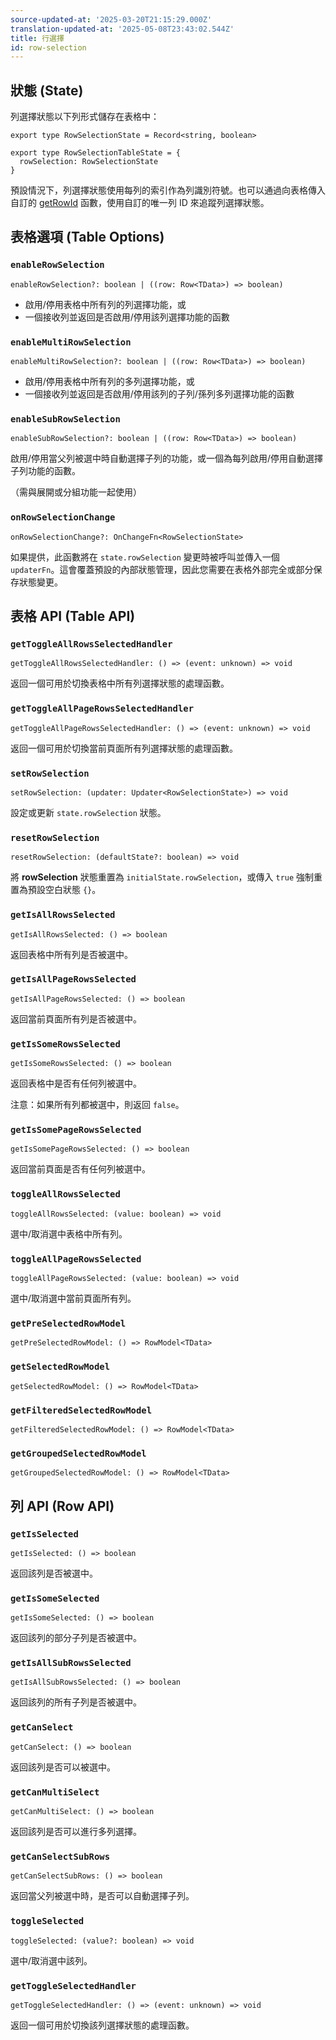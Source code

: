 ```yaml
---
source-updated-at: '2025-03-20T21:15:29.000Z'
translation-updated-at: '2025-05-08T23:43:02.544Z'
title: 行選擇
id: row-selection
---
```

## 狀態 (State)

列選擇狀態以下列形式儲存在表格中：

```tsx
export type RowSelectionState = Record<string, boolean>

export type RowSelectionTableState = {
  rowSelection: RowSelectionState
}
```

預設情況下，列選擇狀態使用每列的索引作為列識別符號。也可以通過向表格傳入自訂的 [getRowId](../core/table.md#getrowid) 函數，使用自訂的唯一列 ID 來追蹤列選擇狀態。

## 表格選項 (Table Options)

### `enableRowSelection`

```tsx
enableRowSelection?: boolean | ((row: Row<TData>) => boolean)
```

- 啟用/停用表格中所有列的列選擇功能，或
- 一個接收列並返回是否啟用/停用該列選擇功能的函數

### `enableMultiRowSelection`

```tsx
enableMultiRowSelection?: boolean | ((row: Row<TData>) => boolean)
```

- 啟用/停用表格中所有列的多列選擇功能，或
- 一個接收列並返回是否啟用/停用該列的子列/孫列多列選擇功能的函數

### `enableSubRowSelection`

```tsx
enableSubRowSelection?: boolean | ((row: Row<TData>) => boolean)
```

啟用/停用當父列被選中時自動選擇子列的功能，或一個為每列啟用/停用自動選擇子列功能的函數。

（需與展開或分組功能一起使用）

### `onRowSelectionChange`

```tsx
onRowSelectionChange?: OnChangeFn<RowSelectionState>
```

如果提供，此函數將在 `state.rowSelection` 變更時被呼叫並傳入一個 `updaterFn`。這會覆蓋預設的內部狀態管理，因此您需要在表格外部完全或部分保存狀態變更。

## 表格 API (Table API)

### `getToggleAllRowsSelectedHandler`

```tsx
getToggleAllRowsSelectedHandler: () => (event: unknown) => void
```

返回一個可用於切換表格中所有列選擇狀態的處理函數。

### `getToggleAllPageRowsSelectedHandler`

```tsx
getToggleAllPageRowsSelectedHandler: () => (event: unknown) => void
```

返回一個可用於切換當前頁面所有列選擇狀態的處理函數。

### `setRowSelection`

```tsx
setRowSelection: (updater: Updater<RowSelectionState>) => void
```

設定或更新 `state.rowSelection` 狀態。

### `resetRowSelection`

```tsx
resetRowSelection: (defaultState?: boolean) => void
```

將 **rowSelection** 狀態重置為 `initialState.rowSelection`，或傳入 `true` 強制重置為預設空白狀態 `{}`。

### `getIsAllRowsSelected`

```tsx
getIsAllRowsSelected: () => boolean
```

返回表格中所有列是否被選中。

### `getIsAllPageRowsSelected`

```tsx
getIsAllPageRowsSelected: () => boolean
```

返回當前頁面所有列是否被選中。

### `getIsSomeRowsSelected`

```tsx
getIsSomeRowsSelected: () => boolean
```

返回表格中是否有任何列被選中。

注意：如果所有列都被選中，則返回 `false`。

### `getIsSomePageRowsSelected`

```tsx
getIsSomePageRowsSelected: () => boolean
```

返回當前頁面是否有任何列被選中。

### `toggleAllRowsSelected`

```tsx
toggleAllRowsSelected: (value: boolean) => void
```

選中/取消選中表格中所有列。

### `toggleAllPageRowsSelected`

```tsx
toggleAllPageRowsSelected: (value: boolean) => void
```

選中/取消選中當前頁面所有列。

### `getPreSelectedRowModel`

```tsx
getPreSelectedRowModel: () => RowModel<TData>
```

### `getSelectedRowModel`

```tsx
getSelectedRowModel: () => RowModel<TData>
```

### `getFilteredSelectedRowModel`

```tsx
getFilteredSelectedRowModel: () => RowModel<TData>
```

### `getGroupedSelectedRowModel`

```tsx
getGroupedSelectedRowModel: () => RowModel<TData>
```

## 列 API (Row API)

### `getIsSelected`

```tsx
getIsSelected: () => boolean
```

返回該列是否被選中。

### `getIsSomeSelected`

```tsx
getIsSomeSelected: () => boolean
```

返回該列的部分子列是否被選中。

### `getIsAllSubRowsSelected`

```tsx
getIsAllSubRowsSelected: () => boolean
```

返回該列的所有子列是否被選中。

### `getCanSelect`

```tsx
getCanSelect: () => boolean
```

返回該列是否可以被選中。

### `getCanMultiSelect`

```tsx
getCanMultiSelect: () => boolean
```

返回該列是否可以進行多列選擇。

### `getCanSelectSubRows`

```tsx
getCanSelectSubRows: () => boolean
```

返回當父列被選中時，是否可以自動選擇子列。

### `toggleSelected`

```tsx
toggleSelected: (value?: boolean) => void
```

選中/取消選中該列。

### `getToggleSelectedHandler`

```tsx
getToggleSelectedHandler: () => (event: unknown) => void
```

返回一個可用於切換該列選擇狀態的處理函數。
